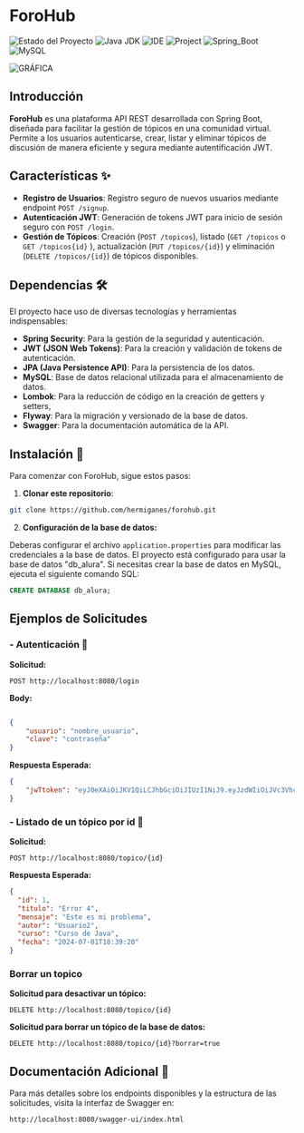 # ForoHub

![Estado del Proyecto](https://img.shields.io/badge/ESTADO-EN_DESARROLLO-green)
![Java JDK](https://img.shields.io/badge/Java_JDK-v17.0-blue)
![IDE](https://img.shields.io/badge/IDE-Intellij_IDEA-blue)
![Project](https://img.shields.io/badge/Project-Maven-blue)
![Spring_Boot](https://img.shields.io/badge/Spring_Boot-v3.3.0-blue)
![MySQL](https://img.shields.io/badge/MySQL-v8.0-blue)

![GRÁFICA](https://images.pexels.com/photos/4050312/pexels-photo-4050312.jpeg?auto=compress&cs=tinysrgb&w=1260&h=750&dpr=1)

## Introducción

**ForoHub** es una plataforma API REST desarrollada con Spring Boot, diseñada para facilitar la gestión de tópicos en una comunidad virtual. Permite a los usuarios autenticarse, crear, listar y eliminar tópicos de discusión de manera eficiente y segura mediante autentificación JWT.

## Características ✨

- **Registro de Usuarios**: Registro seguro de nuevos usuarios mediante endpoint `POST /signup`.
- **Autenticación JWT**: Generación de tokens JWT para inicio de sesión seguro con `POST /login`.
- **Gestión de Tópicos**: Creación (`POST /topicos`), listado (`GET /topicos` o `GET /topicos{id}` ), actualización (`PUT /topicos/{id}`) y eliminación (`DELETE /topicos/{id}`) de tópicos disponibles.

## Dependencias 🛠️

El proyecto hace uso de diversas tecnologías y herramientas indispensables:

- **Spring Security**: Para la gestión de la seguridad y autenticación.
- **JWT (JSON Web Tokens)**: Para la creación y validación de tokens de autenticación.
- **JPA (Java Persistence API)**: Para la persistencia de los datos.
- **MySQL**: Base de datos relacional utilizada para el almacenamiento de datos.
- **Lombok**: Para la reducción de código en la creación de getters y setters,
- **Flyway**: Para la migración y versionado de la base de datos.
- **Swagger**: Para la documentación automática de la API.

## Instalación 🚧

Para comenzar con ForoHub, sigue estos pasos:

1. **Clonar este repositorio**:
```bash
git clone https://github.com/hermiganes/forohub.git
```

2. **Configuración de la base de datos:**

Deberas configurar el archivo `application.properties` para modificar las credenciales a la base de datos. El proyecto está configurado para usar la base de datos "db_alura". Si necesitas crear la base de datos en MySQL, ejecuta el siguiente comando SQL:
```sql
CREATE DATABASE db_alura;
```
## Ejemplos de Solicitudes 

### - Autenticación 🔐

**Solicitud:**

```http
POST http://localhost:8080/login
```
**Body:**
```json

{
    "usuario": "nombre_usuario",
    "clave": "contraseña"
}
```
**Respuesta Esperada:**

```json
{
    "jwTtoken": "eyJ0eXAiOiJKV1QiLCJhbGciOiJIUzI1NiJ9.eyJzdWIiOiJVc3VhcmlvMSIsImlzcyI6ImVzY2EiLCJpZCI6MSwiZXhwIjoxNzE5ODc4NjUwfQ.Khz2AQufY1erGkA5vM5ENLYz2B4-3bMfzuO5QdbCEA8"
}
```
### - Listado de un tópico por id 📖
**Solicitud:**

```http
POST http://localhost:8080/topico/{id}
```
**Respuesta Esperada:**

```json
{
  "id": 1,
  "titulo": "Error 4",
  "mensaje": "Este es mi problema",
  "autor": "Usuario2",
  "curso": "Curso de Java",
  "fecha": "2024-07-01T18:39:20"
}
```
### Borrar un topico
**Solicitud para desactivar un tópico:**

```http
DELETE http://localhost:8080/topico/{id}
```
**Solicitud para borrar un tópico de la base de datos:**

```http
DELETE http://localhost:8080/topico/{id}?borrar=true
```

## Documentación Adicional 📘

Para más detalles sobre los endpoints disponibles y la estructura de las solicitudes, visita la interfaz de Swagger en:
```
http://localhost:8080/swagger-ui/index.html

